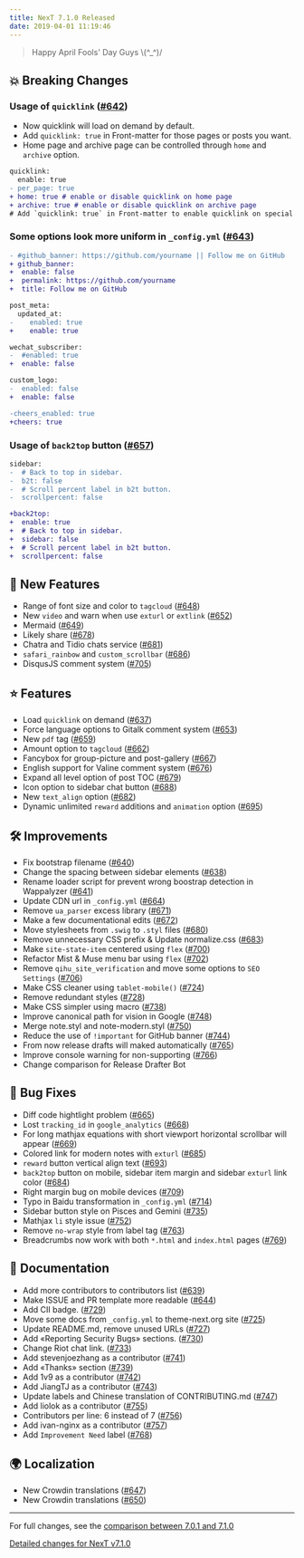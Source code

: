 ```yaml
---
title: NexT 7.1.0 Released
date: 2019-04-01 11:19:46 
---
```


> Happy April Fools' Day Guys \\(^_^)/

## 💥 Breaking Changes

### Usage of `quicklink` ([#642](https://github.com/theme-next/hexo-theme-next/pull/642))

- Now quicklink will load on demand by default.
- Add `quicklink: true` in Front-matter for those pages or posts you want.
- Home page and archive page can be controlled through `home` and `archive` option.

```diff
quicklink:
  enable: true 
- per_page: true
+ home: true # enable or disable quicklink on home page
+ archive: true # enable or disable quicklink on archive page
# Add `quicklink: true` in Front-matter to enable quicklink on special page or post
```
### Some options look more uniform in `_config.yml` ([#643](https://github.com/theme-next/hexo-theme-next/pull/643))

```diff
- #github_banner: https://github.com/yourname || Follow me on GitHub
+ github_banner:
+  enable: false
+  permalink: https://github.com/yourname
+  title: Follow me on GitHub

post_meta:
  updated_at:
-    enabled: true
+    enable: true

wechat_subscriber:
-  #enabled: true
+  enable: false

custom_logo:
-  enabled: false
+  enable: false

-cheers_enabled: true
+cheers: true
```

### Usage of `back2top` button ([#657](https://github.com/theme-next/hexo-theme-next/pull/657))

```diff
sidebar:
-  # Back to top in sidebar.
-  b2t: false
-  # Scroll percent label in b2t button.
-  scrollpercent: false
```

```diff
+back2top:
+  enable: true
+  # Back to top in sidebar.
+  sidebar: false
+  # Scroll percent label in b2t button.
+  scrollpercent: false
```

## 🌟 New Features

- Range of font size and color to `tagcloud` ([#648](https://github.com/theme-next/hexo-theme-next/pull/648))
- New `video` and warn when use `exturl` or `extlink` ([#652](https://github.com/theme-next/hexo-theme-next/pull/652))
- Mermaid ([#649](https://github.com/theme-next/hexo-theme-next/pull/649))
- Likely share ([#678](https://github.com/theme-next/hexo-theme-next/pull/678))
- Chatra and Tidio chats service ([#681](https://github.com/theme-next/hexo-theme-next/pull/681))
- `safari_rainbow` and `custom_scrollbar` ([#686](https://github.com/theme-next/hexo-theme-next/pull/686))
- DisqusJS comment system ([#705](https://github.com/theme-next/hexo-theme-next/pull/705))

## ⭐ Features

- Load `quicklink` on demand ([#637](https://github.com/theme-next/hexo-theme-next/pull/637))
- Force language options to Gitalk comment system ([#653](https://github.com/theme-next/hexo-theme-next/pull/653))
- New `pdf` tag ([#659](https://github.com/theme-next/hexo-theme-next/pull/659))
- Amount option to `tagcloud` ([#662](https://github.com/theme-next/hexo-theme-next/pull/662))
- Fancybox for group-picture and post-gallery ([#667](https://github.com/theme-next/hexo-theme-next/pull/667))
- English support for Valine comment system ([#676](https://github.com/theme-next/hexo-theme-next/pull/676))
- Expand all level option of post TOC ([#679](https://github.com/theme-next/hexo-theme-next/pull/679))
- Icon option to sidebar chat button ([#688](https://github.com/theme-next/hexo-theme-next/pull/688))
- New `text_align` option ([#682](https://github.com/theme-next/hexo-theme-next/pull/682))
- Dynamic unlimited `reward` additions and `animation` option ([#695](https://github.com/theme-next/hexo-theme-next/pull/695))

## 🛠 Improvements

- Fix bootstrap filename ([#640](https://github.com/theme-next/hexo-theme-next/pull/640))
- Change the spacing between sidebar elements ([#638](https://github.com/theme-next/hexo-theme-next/pull/638))
- Rename loader script for prevent wrong boostrap detection in Wappalyzer ([#641](https://github.com/theme-next/hexo-theme-next/pull/641))
- Update CDN url in `_config.yml` ([#664](https://github.com/theme-next/hexo-theme-next/pull/664))
- Remove `ua_parser` excess library ([#671](https://github.com/theme-next/hexo-theme-next/pull/671))
- Make a few documentational edits ([#672](https://github.com/theme-next/hexo-theme-next/pull/672))
- Move stylesheets from `.swig` to `.styl` files ([#680](https://github.com/theme-next/hexo-theme-next/pull/680))
- Remove unnecessary CSS prefix & Update normalize.css ([#683](https://github.com/theme-next/hexo-theme-next/pull/683))
- Make `site-state-item` centered using `flex` ([#700](https://github.com/theme-next/hexo-theme-next/pull/700))
- Refactor Mist & Muse menu bar using `flex` ([#702](https://github.com/theme-next/hexo-theme-next/pull/702))
- Remove `qihu_site_verification` and move some options to `SEO Settings` ([#706](https://github.com/theme-next/hexo-theme-next/pull/706))
- Make CSS cleaner using `tablet-mobile()` ([#724](https://github.com/theme-next/hexo-theme-next/pull/724))
- Remove redundant styles ([#728](https://github.com/theme-next/hexo-theme-next/pull/728))
- Make CSS simpler using macro ([#738](https://github.com/theme-next/hexo-theme-next/pull/738))
- Improve canonical path for vision in Google ([#748](https://github.com/theme-next/hexo-theme-next/pull/748))
- Merge note.styl and note-modern.styl ([#750](https://github.com/theme-next/hexo-theme-next/pull/750))
- Reduce the use of `!important` for GitHub banner ([#744](https://github.com/theme-next/hexo-theme-next/pull/744))
- From now release drafts will maked automatically ([#765](https://github.com/theme-next/hexo-theme-next/pull/765))
- Improve console warning for non-supporting ([#766](https://github.com/theme-next/hexo-theme-next/pull/766))
- Change comparison for Release Drafter Bot

## 🐞 Bug Fixes

- Diff code hightlight problem ([#665](https://github.com/theme-next/hexo-theme-next/pull/665))
- Lost `tracking_id` in `google_analytics` ([#668](https://github.com/theme-next/hexo-theme-next/pull/668))
- For long mathjax equations with short viewport horizontal scrollbar will appear ([#669](https://github.com/theme-next/hexo-theme-next/pull/669))
- Colored link for modern notes with `exturl` ([#685](https://github.com/theme-next/hexo-theme-next/pull/685))
- `reward` button vertical align text ([#693](https://github.com/theme-next/hexo-theme-next/pull/693))
- `back2top` button on mobile, sidebar item margin and sidebar `exturl` link color ([#684](https://github.com/theme-next/hexo-theme-next/pull/684))
- Right margin bug on mobile devices ([#709](https://github.com/theme-next/hexo-theme-next/pull/709))
- Typo in Baidu transformation in `_config.yml` ([#714](https://github.com/theme-next/hexo-theme-next/pull/714))
- Sidebar button style on Pisces and Gemini ([#735](https://github.com/theme-next/hexo-theme-next/pull/735))
- Mathjax `li` style issue ([#752](https://github.com/theme-next/hexo-theme-next/pull/752))
- Remove `no-wrap` style from label tag ([#763](https://github.com/theme-next/hexo-theme-next/pull/763))
- Breadcrumbs now work with both `*.html` and `index.html` pages ([#769](https://github.com/theme-next/hexo-theme-next/pull/769))

## 📖 Documentation

- Add more contributors to contributors list ([#639](https://github.com/theme-next/hexo-theme-next/pull/639))
- Make ISSUE and PR template more readable ([#644](https://github.com/theme-next/hexo-theme-next/pull/644))
- Add CII badge. ([#729](https://github.com/theme-next/hexo-theme-next/pull/729))
- Move some docs from `_config.yml` to theme-next.org site ([#725](https://github.com/theme-next/hexo-theme-next/pull/725))
- Update README.md, remove unused URLs ([#727](https://github.com/theme-next/hexo-theme-next/pull/727))
- Add «Reporting Security Bugs» sections. ([#730](https://github.com/theme-next/hexo-theme-next/pull/730))
- Change Riot chat link. ([#733](https://github.com/theme-next/hexo-theme-next/pull/733))
- Add stevenjoezhang as a contributor ([#741](https://github.com/theme-next/hexo-theme-next/pull/741))
- Add «Thanks» section ([#739](https://github.com/theme-next/hexo-theme-next/pull/739))
- Add 1v9 as a contributor ([#742](https://github.com/theme-next/hexo-theme-next/pull/742))
- Add JiangTJ as a contributor ([#743](https://github.com/theme-next/hexo-theme-next/pull/743))
- Update labels and Chinese translation of CONTRIBUTING.md ([#747](https://github.com/theme-next/hexo-theme-next/pull/747))
- Add liolok as a contributor ([#755](https://github.com/theme-next/hexo-theme-next/pull/755))
- Contributors per line: 6 instead of 7 ([#756](https://github.com/theme-next/hexo-theme-next/pull/756))
- Add ivan-nginx as a contributor ([#757](https://github.com/theme-next/hexo-theme-next/pull/757))
- Add `Improvement Need` label ([#768](https://github.com/theme-next/hexo-theme-next/pull/768))

## 🌍 Localization

- New Crowdin translations ([#647](https://github.com/theme-next/hexo-theme-next/pull/647))
- New Crowdin translations ([#650](https://github.com/theme-next/hexo-theme-next/pull/650))

***

For full changes, see the [comparison between 7.0.1 and 7.1.0](https://github.com/theme-next/hexo-theme-next/compare/v7.0.1...v7.1.0)


[Detailed changes for NexT v7.1.0](https://github.com/theme-next/hexo-theme-next/releases/tag/v7.1.0)
